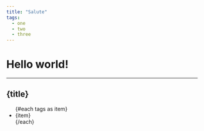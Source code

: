 ```yaml
---
title: "Salute"
tags:
  - one
  - two
  - three
---
```

# Hello world!

<hr/>

## {title}


<ul>
{#each tags as item}
  <li>{item}</li>
{/each}
</ul>
